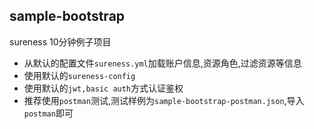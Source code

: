 ## sample-bootstrap  

sureness 10分钟例子项目  

- 从默认的配置文件`sureness.yml`加载账户信息,资源角色,过滤资源等信息  
- 使用默认的`sureness-config`  
- 使用默认的`jwt,basic auth`方式认证鉴权  
- 推荐使用`postman`测试,测试样例为`sample-bootstrap-postman.json`,导入`postman`即可  
